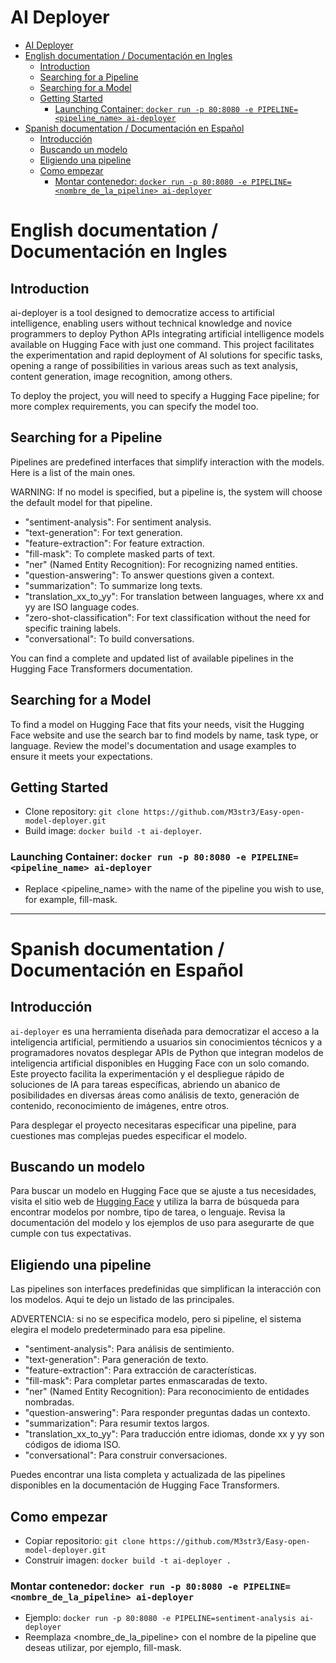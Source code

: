 # AI Deployer
- [AI Deployer](#ai-deployer)
- [English documentation / Documentación en Ingles](#english-documentation--documentación-en-ingles)
  - [Introduction](#introduction)
  - [Searching for a Pipeline](#searching-for-a-pipeline)
  - [Searching for a Model](#searching-for-a-model)
  - [Getting Started](#getting-started)
    - [Launching Container: `docker run -p 80:8080 -e PIPELINE=<pipeline_name> ai-deployer`](#launching-container-docker-run--p-808080--e-pipelinepipeline_name-ai-deployer)
- [Spanish documentation / Documentación en Español](#spanish-documentation--documentación-en-español)
  - [Introducción](#introducción)
  - [Buscando un modelo](#buscando-un-modelo)
  - [Eligiendo una pipeline](#eligiendo-una-pipeline)
  - [Como empezar](#como-empezar)
    - [Montar contenedor: `docker run -p 80:8080 -e PIPELINE=<nombre_de_la_pipeline> ai-deployer`](#montar-contenedor-docker-run--p-808080--e-pipelinenombre_de_la_pipeline-ai-deployer)
# English documentation / Documentación en Ingles

## Introduction
ai-deployer is a tool designed to democratize access to artificial intelligence, enabling users without technical knowledge and novice programmers to deploy Python APIs integrating artificial intelligence models available on Hugging Face with just one command. This project facilitates the experimentation and rapid deployment of AI solutions for specific tasks, opening a range of possibilities in various areas such as text analysis, content generation, image recognition, among others.

To deploy the project, you will need to specify a Hugging Face pipeline; for more complex requirements, you can specify the model too.

## Searching for a Pipeline
Pipelines are predefined interfaces that simplify interaction with the models. Here is a list of the main ones.

WARNING: If no model is specified, but a pipeline is, the system will choose the default model for that pipeline.

- "sentiment-analysis": For sentiment analysis.
- "text-generation": For text generation.
- "feature-extraction": For feature extraction.
- "fill-mask": To complete masked parts of text.
- "ner" (Named Entity Recognition): For recognizing named entities.
- "question-answering": To answer questions given a context.
- "summarization": To summarize long texts.
- "translation_xx_to_yy": For translation between languages, where xx and yy are ISO language codes.
- "zero-shot-classification": For text classification without the need for specific training labels.
- "conversational": To build conversations.

You can find a complete and updated list of available pipelines in the Hugging Face Transformers documentation.

## Searching for a Model
To find a model on Hugging Face that fits your needs, visit the Hugging Face website and use the search bar to find models by name, task type, or language. Review the model's documentation and usage examples to ensure it meets your expectations.


## Getting Started
- Clone repository: `git clone https://github.com/M3str3/Easy-open-model-deployer.git`
- Build image: `docker build -t ai-deployer`.

### Launching Container: `docker run -p 80:8080 -e PIPELINE=<pipeline_name> ai-deployer`
  - Replace <pipeline_name> with the name of the pipeline you wish to use, for example, fill-mask.

----

# Spanish documentation / Documentación en Español

## Introducción
`ai-deployer` es una herramienta diseñada para democratizar el acceso a la inteligencia artificial, permitiendo a usuarios sin conocimientos técnicos y a programadores novatos desplegar APIs de Python que integran modelos de inteligencia artificial disponibles en Hugging Face con un solo comando. Este proyecto facilita la experimentación y el despliegue rápido de soluciones de IA para tareas específicas, abriendo un abanico de posibilidades en diversas áreas como análisis de texto, generación de contenido, reconocimiento de imágenes, entre otros.

Para desplegar el proyecto necesitaras especificar una pipeline, para cuestiones mas complejas puedes especificar el modelo.

## Buscando un modelo
Para buscar un modelo en Hugging Face que se ajuste a tus necesidades, visita el sitio web de [Hugging Face](https://huggingface.co/models) y utiliza la barra de búsqueda para encontrar modelos por nombre, tipo de tarea, o lenguaje. Revisa la documentación del modelo y los ejemplos de uso para asegurarte de que cumple con tus expectativas.

## Eligiendo una pipeline
Las pipelines son interfaces predefinidas que simplifican la interacción con los modelos. Aqui te dejo un listado de las principales.

ADVERTENCIA: si no se especifica modelo, pero si pipeline, el sistema elegira el modelo predeterminado para esa pipeline.

- "sentiment-analysis": Para análisis de sentimiento.
- "text-generation": Para generación de texto.
- "feature-extraction": Para extracción de características.
- "fill-mask": Para completar partes enmascaradas de texto.
- "ner" (Named Entity Recognition): Para reconocimiento de entidades nombradas.
- "question-answering": Para responder preguntas dadas un contexto.
- "summarization": Para resumir textos largos.
- "translation_xx_to_yy": Para traducción entre idiomas, donde xx y yy son códigos de idioma ISO.
- "conversational": Para construir conversaciones.


Puedes encontrar una lista completa y actualizada de las pipelines disponibles en la documentación de Hugging Face Transformers.

## Como empezar
- Copiar repositorio: `git clone https://github.com/M3str3/Easy-open-model-deployer.git`
- Construir imagen: `docker build -t ai-deployer .`

### Montar contenedor: `docker run -p 80:8080 -e PIPELINE=<nombre_de_la_pipeline> ai-deployer`
  - Ejemplo: `docker run -p 80:8080 -e PIPELINE=sentiment-analysis ai-deployer`
  - Reemplaza <nombre_de_la_pipeline> con el nombre de la pipeline que deseas utilizar, por ejemplo, fill-mask.
  

